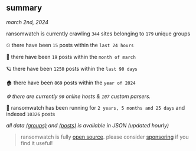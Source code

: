 
## summary
_march 2nd, 2024_

ransomwatch is currently crawling `344` sites belonging to `179` unique groups

⏲ there have been `15` posts within the `last 24 hours`

🦈 there have been `19` posts within the `month of march`

🪐 there have been `1250` posts within the `last 90 days`

🏚 there have been `869` posts within the `year of 2024`

_⚙️ there are currently `90` online hosts & `107` custom parsers._

🦕 ransomwatch has been running for `2 years, 5 months and 25 days` and indexed `10326` posts

_all data  [(groups)](http://ransomwhat.telemetry.ltd/groups) and [(posts)](http://ransomwhat.telemetry.ltd/posts) is available in JSON (updated hourly)_

> ransomwatch is fully [open source](https://github.com/joshhighet/ransomwatch#ransomwatch--). please consider [sponsoring](https://github.com/sponsors/joshhighet) if you find it useful!
